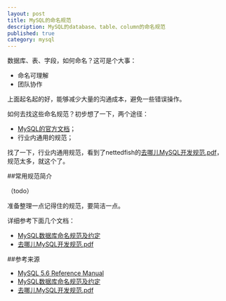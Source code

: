 ```yaml
---
layout: post
title: MySQL的命名规范
description: MySQL的database、table、column的命名规范
published: true
category: mysql
---
```


数据库、表、字段，如何命名？这可是个大事：

* 命名可理解
* 团队协作

上面起名起的好，能够减少大量的沟通成本，避免一些错误操作。


如何去找这些命名规范？初步想了一下，两个途径：

* [MySQL的官方文档][MySQL数据库命名规范及约定]；
* 行业内通用的规范；


找了一下，行业内通用规范，看到了nettedfish的[去哪儿MySQL开发规范.pdf][去哪儿MySQL开发规范.pdf]，规范太多，就这个了。


##常用规范简介

（todo）

准备整理一点记得住的规范，要简洁一点。



详细参考下面几个文档：

* [MySQL数据库命名规范及约定][MySQL数据库命名规范及约定]
* [去哪儿MySQL开发规范.pdf][去哪儿MySQL开发规范.pdf]
















##参考来源


* [MySQL 5.6 Reference Manual][MySQL 5.6 Reference Manual]
* [MySQL数据库命名规范及约定][MySQL数据库命名规范及约定]
* [去哪儿MySQL开发规范.pdf][去哪儿MySQL开发规范.pdf]









[NingG]:    http://ningg.github.com  "NingG"


[MySQL 5.6 Reference Manual]:				http://dev.mysql.com/doc/refman/5.6/en/index.html
[MySQL数据库命名规范及约定]:				http://www.jb51.net/article/47617.htm
[去哪儿MySQL开发规范.pdf]:					http://vdisk.weibo.com/s/dR8G_5nKajgp







